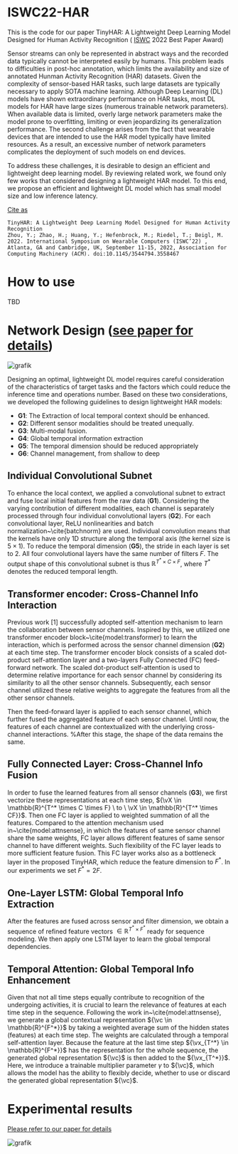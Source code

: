 # ISWC22-HAR
This is the code for our paper TinyHAR: A Lightweight Deep Learning Model Designed for Human Activity Recognition ( [ISWC](http://www.iswc.net) 2022 Best Paper Award)

Sensor streams can only be represented in abstract ways and the recorded data typically cannot be interpreted easily by humans. This problem leads to difficulties in post-hoc annotation, which limits the availability and size of annotated Hunman Activity Recognition (HAR) datasets. Given the complexity of sensor-based HAR tasks, such large datasets are typically necessary to apply SOTA machine learning. Although Deep Learning (DL) models have shown extraordinary performance on HAR tasks, most DL models for HAR have large sizes (numerous trainable network parameters). When available data is limited, overly large network parameters make the model prone to overfitting, limiting or even jeopardizing its generalization performance. The second challenge arises from the fact that wearable devices that are intended to use the HAR model typically have limited resources. As a result, an excessive number of network parameters complicates the deployment of such models on end devices. 

To address these challenges, it is desirable to design an efficient and lightweight deep learning model. By reviewing related work, we found only few works that considered designing a lightweight HAR model. To this end, we propose an efficient and lightweight DL model which has small model size and low inference latency.
  
[Cite as](https://publikationen.bibliothek.kit.edu/1000150216)

```
TinyHAR: A Lightweight Deep Learning Model Designed for Human Activity Recognition
Zhou, Y.; Zhao, H.; Huang, Y.; Hefenbrock, M.; Riedel, T.; Beigl, M.
2022. International Symposium on Wearable Computers (ISWC’22) , Atlanta, GA and Cambridge, UK, September 11-15, 2022, Association for Computing Machinery (ACM). doi:10.1145/3544794.3558467 
```

# How to use

TBD

# Network Design ([see paper for details](https://publikationen.bibliothek.kit.edu/1000150216))

![grafik](https://user-images.githubusercontent.com/566485/190351410-a32f0056-be32-486a-9410-f87e46a435cd.png)


Designing an optimal, lightweight DL model requires careful consideration of the characteristics of target tasks and the factors which could reduce the inference time and operations number. Based on these two considerations, we developed the following guidelines to design lightweight HAR models:

* **G1**: The Extraction of local temporal context should be enhanced. 
* **G2**: Different sensor modalities should be treated unequally.
* **G3**: Multi-modal fusion.
* **G4**: Global temporal information extraction
* **G5**: The temporal dimension should be reduced appropriately
* **G6**: Channel management, from shallow to deep

## Individual Convolutional Subnet

To enhance the local context, we applied a convolutional subnet to extract and fuse local initial features from the raw data (**G1**). Considering the varying contribution of different modalities, each channel is separately processed through four individual convolutional layers (**G2**). For each convolutional layer, ReLU nonlinearities and batch normalization~\cite{batchnorm} are used. Individual convolution means that the kernels have only 1D structure along the temporal axis (the kernel size is ${5\times1 }$). To reduce the temporal dimension (**G5**), the stride in each layer is set to $2$. All four convolutional layers have the same number of filters $F$. The output shape of this convolutional subnet is thus ${\mathbb{R}^{T^* \times C \times F}}$, where ${T^*}$ denotes the reduced temporal length. 

## Transformer encoder: Cross-Channel Info Interaction

Previous work [1] successfully adopted self-attention mechanism to learn the collaboration between sensor channels. Inspired by this, we utilized one transformer encoder block~\cite{model:transformer} to learn the interaction, which is performed across the sensor channel dimension (**G2**) at each time step. The transformer encoder block consists of a scaled dot-product self-attention layer and a two-layers Fully Connected (FC) feed-forward network. The scaled dot-product self-attention is used to determine relative importance for each sensor channel by considering its similarity to all the other sensor channels. Subsequently, each sensor channel utilized these relative weights to aggregate the features from all the other sensor channels. 

Then the feed-forward layer is applied to each sensor channel, which further fused the aggregated feature of each sensor channel. Until now, the features of each channel are contextualized with the underlying cross-channel interactions. %After this stage, the shape of the data remains the same.

## Fully Connected Layer: Cross-Channel Info Fusion
In order to fuse the learned features from all sensor channels (**G3**), we first vectorize these representations at each time step, ${\vX \in \mathbb{R}^{T^* \times C \times F} \  to \  \vX \in \mathbb{R}^{T^* \times CF}}$. Then one FC layer is applied to weighted summation of all the features. Compared to the attention mechanism used in~\cite{model:attnsense}, in which the features of same sensor channel share the same weights, FC layer allows different features of same sensor channel to have different weights. Such flexibility of the FC layer leads to more sufficient feature fusion. This FC layer works also as a bottleneck layer in the proposed TinyHAR, which reduce the feature dimension to ${F^*}$. In our experiments we set ${F^* = 2F}$.

## One-Layer LSTM: Global Temporal Info Extraction
After the features are fused across sensor and filter dimension, we obtain a sequence of refined feature vectors ${\in \mathbb{R}^{T^* \times F^*}}$ ready for sequence modeling. We then apply one LSTM layer to learn the global temporal dependencies.

## Temporal Attention: Global Temporal Info Enhancement
Given that not all time steps equally contribute to recognition of the undergoing activities, it is crucial to learn the relevance of features at each time step in the sequence. Following the work in~\cite{model:attnsense}, we generate a global contextual representation  ${\vc \in \mathbb{R}^{F^*}}$ by taking a weighted average sum of the hidden states (features) at each time step. The weights are calculated through a temporal self-attention layer. Because the feature at the last time step ${\vx_{T^*} \in \mathbb{R}^{F^*}}$ has the representation for the whole sequence, the generated global representation ${\vc}$ is then added to the ${\vx_{T^*}}$. Here, we introduce a trainable multiplier parameter ${\gamma}$ to ${\vc}$, which allows the model has the ability to flexibly decide, whether to use or discard the generated global representation ${\vc}$.

# Experimental results

[Please refer to our paper for details](https://publikationen.bibliothek.kit.edu/1000150216)

![grafik](https://user-images.githubusercontent.com/566485/190351594-f6e4e478-b591-4b0e-93ad-a0ce20489c97.png)

